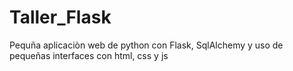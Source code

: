 # Taller_Flask
Pequña aplicaciòn web de python con Flask, SqlAlchemy y uso de pequeñas interfaces con html, css y js
